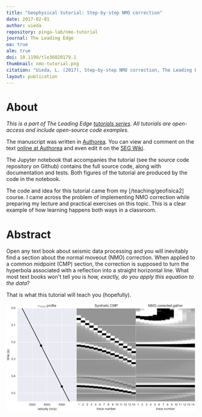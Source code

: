```yaml
---
title: "Geophysical tutorial: Step-by-step NMO correction"
date: 2017-02-01
author: uieda
repository: pinga-lab/nmo-tutorial
journal: The Leading Edge
oa: true
alm: true
doi: 10.1190/tle36020179.1
thumbnail: nmo-tutorial.png
citation: "Uieda, L. (2017), Step-by-step NMO correction, The Leading Edge, 36(2), 179-180, doi:10.1190/tle36020179.1"
layout: publication
---
```



# About

*This is a part of The Leading Edge [tutorials
series](https://dx.doi.org/10.1190/tle35020190.1).
All tutorials are open-access and include open-source code examples.*

The manuscript was written in [Authorea](https://www.authorea.com).
You can view and comment on the text
[online at Authorea](https://www.authorea.com/users/1856/articles/142722/_show_article)
and even edit it on the
[SEG Wiki](http://wiki.seg.org/wiki/Step-by-step_NMO_correction).

The Jupyter notebook that accompanies the tutorial (see the source code
repository on Github) contains the full source code, along with documentation
and tests. Both figures of the tutorial are produced by the code in the
notebook.

The code and idea for this tutorial came from my [/teaching/geofisica2] course.
I came across the problem of implementing NMO correction while preparing my
lecture and practical exercises on this topic.
This is a clear example of how learning happens both ways in a classroom.


# Abstract

Open any text book about seismic data processing and you will inevitably find a
section about the normal moveout (NMO) correction.
When applied to a common midpoint (CMP) section, the correction is supposed to
turn the hyperbola associated with a reflection into a straight horizontal
line.
What most text books won't tell you is *how, exactly, do you apply this
equation to the data*?

That is what this tutorial will teach you (hopefully).

![](/images/nmo-tutorial-application.png)
